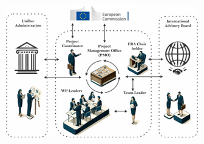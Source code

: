 ![bgggg](https://raw.githubusercontent.com/DeltaHUB-UB/website/main/static/uploads/2025/08/1755954385048-Figura_ChartV2.jpg)


